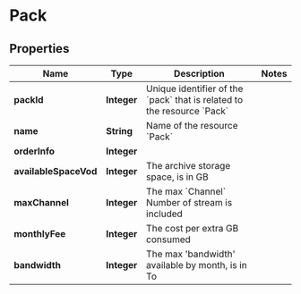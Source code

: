 

# Pack


## Properties

| Name | Type | Description | Notes |
|------------ | ------------- | ------------- | -------------|
|**packId** | **Integer** | Unique identifier of the &#x60;pack&#x60; that is related to the resource &#x60;Pack&#x60; |  |
|**name** | **String** | Name of the resource &#x60;Pack&#x60; |  |
|**orderInfo** | **Integer** |  |  |
|**availableSpaceVod** | **Integer** | The archive storage space, is in GB |  |
|**maxChannel** | **Integer** | The max &#x60;Channel&#x60; Number of stream is included |  |
|**monthlyFee** | **Integer** | The cost per extra GB consumed |  |
|**bandwidth** | **Integer** | The max &#39;bandwidth&#39; available by month, is in To |  |



